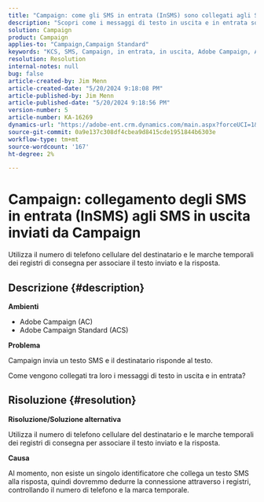 ```yaml
---
title: "Campaign: come gli SMS in entrata (InSMS) sono collegati agli SMS in uscita inviati da Campaign"
description: "Scopri come i messaggi di testo in uscita e in entrata sono collegati tra loro in Campaign."
solution: Campaign
product: Campaign
applies-to: "Campaign,Campaign Standard"
keywords: "KCS, SMS, Campaign, in entrata, in uscita, Adobe Campaign, AC Adobe Campaign Standard, ACS, FAQ"
resolution: Resolution
internal-notes: null
bug: false
article-created-by: Jim Menn
article-created-date: "5/20/2024 9:18:08 PM"
article-published-by: Jim Menn
article-published-date: "5/20/2024 9:18:56 PM"
version-number: 5
article-number: KA-16269
dynamics-url: "https://adobe-ent.crm.dynamics.com/main.aspx?forceUCI=1&pagetype=entityrecord&etn=knowledgearticle&id=6d4bd16f-ee16-ef11-9f8a-6045bd006268"
source-git-commit: 0a9e137c308df4cbea9d8415cde1951844b6303e
workflow-type: tm+mt
source-wordcount: '167'
ht-degree: 2%

---
```


# Campaign: collegamento degli SMS in entrata (InSMS) agli SMS in uscita inviati da Campaign


Utilizza il numero di telefono cellulare del destinatario e le marche temporali dei registri di consegna per associare il testo inviato e la risposta.

## Descrizione {#description}


<b>Ambienti</b>

- Adobe Campaign (AC)
- Adobe Campaign Standard (ACS)


<b>Problema</b>

Campaign invia un testo SMS e il destinatario risponde al testo.

Come vengono collegati tra loro i messaggi di testo in uscita e in entrata?


## Risoluzione {#resolution}


<b>Risoluzione/Soluzione alternativa</b>

Utilizza il numero di telefono cellulare del destinatario e le marche temporali dei registri di consegna per associare il testo inviato e la risposta.

<b>Causa</b>

Al momento, non esiste un singolo identificatore che collega un testo SMS alla risposta, quindi dovremmo dedurre la connessione attraverso i registri, controllando il numero di telefono e la marca temporale.


